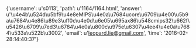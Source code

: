 {'username': u's0113', 'path': u'1164/1164.html', 'answer': u'\u4e4b\u524d\u5bf9\u4e8eMIPS\u4e0a\u7684ucore\u6709\u4e00\u5b9a\u7684\u4e86\u89e3\uff0c\u4e0d\u6e05\u695ax86\u548cmips32\u662f\u5426\u6709\u7ed3\u6784\u4e0a\u800c\u975e\u6307\u4ee4\u4e0a\u7684\u533a\u522b\u3002', 'email': u'leopard.lie@gmail.com', 'time': '2016-02-28:14:40:37'}